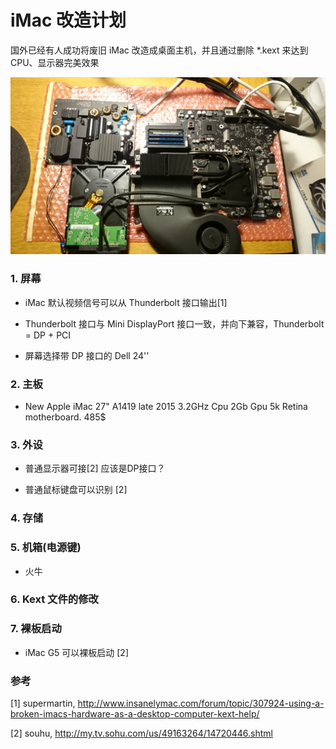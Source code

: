 # iMac 改造计划

国外已经有人成功将废旧 iMac 改造成桌面主机，并且通过删除 *.kext 来达到 CPU、显示器完美效果

![imac](pic/imac.jpg)

### 1. 屏幕

* iMac 默认视频信号可以从 Thunderbolt 接口输出[1]
* Thunderbolt 接口与 Mini DisplayPort 接口一致，并向下兼容，Thunderbolt = DP + PCI


* 屏幕选择带 DP 接口的 Dell 24'' 

### 2. 主板

* New Apple iMac 27" A1419 late 2015 3.2GHz Cpu 2Gb Gpu 5k Retina motherboard.   485$

### 3. 外设

* 普通显示器可接[2] 应该是DP接口？


* 普通鼠标键盘可以识别 [2]

### 4. 存储

### 5. 机箱(电源键)

* 火牛

### 6. Kext 文件的修改

### 7. 裸板启动

* iMac G5 可以裸板启动 [2]

### 参考

[1] supermartin, http://www.insanelymac.com/forum/topic/307924-using-a-broken-imacs-hardware-as-a-desktop-computer-kext-help/

[2] souhu, http://my.tv.sohu.com/us/49163264/14720446.shtml



